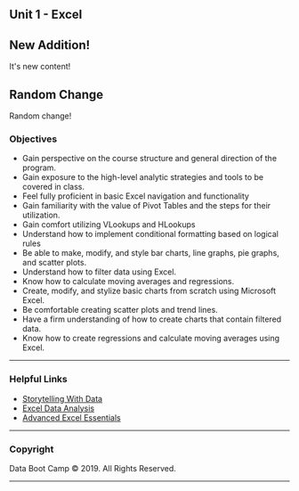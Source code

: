## Unit 1 - Excel

## New Addition!
It's new content!

## Random Change
Random change!

### Objectives

* Gain perspective on the course structure and general direction of the program.
* Gain exposure to the high-level analytic strategies and tools to be covered in class.
* Feel fully proficient in basic Excel navigation and functionality
* Gain familiarity with the value of Pivot Tables and the steps for their utilization.
* Gain comfort utilizing VLookups and HLookups
* Understand how to implement conditional formatting based on logical rules
* Be able to make, modify, and style bar charts, line graphs, pie graphs, and scatter plots.
* Understand how to filter data using Excel.
* Know how to calculate moving averages and regressions.
* Create, modify, and stylize basic charts from scratch using Microsoft Excel.
* Be comfortable creating scatter plots and trend lines.
* Have a firm understanding of how to create charts that contain filtered data.
* Know how to create regressions and calculate moving averages using Excel.

- - -

### Helpful Links

* [Storytelling With Data](http://www.storytellingwithdata.com/)
* [Excel Data Analysis](https://www.wiley.com/WileyCDA/WileyTitle/productCd-1118517148,miniSiteCd-BSG.html)
* [Advanced Excel Essentials](https://www.apress.com/us/book/9781484207352)

- - -

### Copyright

Data Boot Camp © 2019. All Rights Reserved.
***